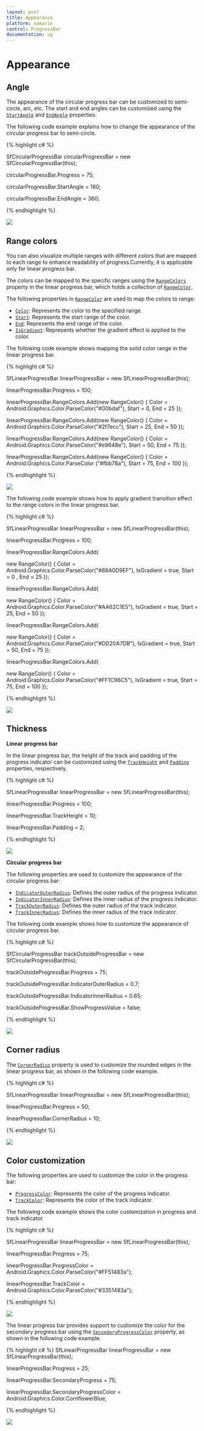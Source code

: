 ```yaml
---
layout: post
title: Appearance
platform: xamarin
control: ProgressBar
documentation: ug
---
```

# Appearance

## Angle

The appearance of the circular progress bar can be customized to semi-circle, arc, etc. The start and end angles can be customized using the [`StartAngle`](https://help.syncfusion.com/cr/cref_files/xamarin-android/Syncfusion.SfProgressBar.Android~Syncfusion.Android.ProgressBar.SfCircularProgressBar~StartAngle.html) and [`EndAngle`](https://help.syncfusion.com/cr/cref_files/xamarin-android/Syncfusion.SfProgressBar.Android~Syncfusion.Android.ProgressBar.SfCircularProgressBar~EndAngle.html) properties. 

The following code example explains how to change the appearance of the circular progress bar to semi-circle.

{% highlight c# %}

SfCircularProgressBar circularProgressBar = new SfCircularProgressBar(this);

circularProgressBar.Progress = 75;

circularProgressBar.StartAngle = 180;

circularProgressBar.EndAngle = 360;

{% endhighlight %} 

![](overview_images/angle.png)


## Range colors

You can also visualize multiple ranges with different colors that are mapped to each range to enhance readability of progress.Currently, it is applicable only for linear progress bar.

The colors can be mapped to the specific ranges using the [`RangeColors`](https://help.syncfusion.com/cr/cref_files/xamarin-android/Syncfusion.SfProgressBar.Android~Syncfusion.Android.ProgressBar.SfLinearProgressBar~RangeColors.html) property in the linear progress bar, which holds a collection of [`RangeColor`](https://help.syncfusion.com/cr/cref_files/xamarin-android/Syncfusion.SfProgressBar.Android~Syncfusion.Android.ProgressBar.RangeColor.html). 

The following properties in [`RangeColor`](https://help.syncfusion.com/cr/cref_files/xamarin-android/Syncfusion.SfProgressBar.Android~Syncfusion.Android.ProgressBar.RangeColor.html) are used to map the colors to range:

* [`Color`](https://help.syncfusion.com/cr/cref_files/xamarin-android/Syncfusion.SfProgressBar.Android~Syncfusion.Android.ProgressBar.RangeColor~Color.html): Represents the color to the specified range.
* [`Start`](https://help.syncfusion.com/cr/cref_files/xamarin-android/Syncfusion.SfProgressBar.Android~Syncfusion.Android.ProgressBar.RangeColor~Start.html): Represents the start range of the color.
* [`End`](https://help.syncfusion.com/cr/cref_files/xamarin-android/Syncfusion.SfProgressBar.Android~Syncfusion.Android.ProgressBar.RangeColor~End.html): Represents the end range of the color.
* [`IsGradient`](https://help.syncfusion.com/cr/cref_files/xamarin-android/Syncfusion.SfProgressBar.Android~Syncfusion.Android.ProgressBar.RangeColor~IsGradient.html): Represents whether the gradient effect is applied to the color.

The following code example shows mapping the solid color range in the linear progress bar.

{% highlight c# %}

SfLinearProgressBar linearProgressBar = new SfLinearProgressBar(this);

linearProgressBar.Progress = 100;

linearProgressBar.RangeColors.Add(new RangeColor() { Color = Android.Graphics.Color.ParseColor("#00bdaf"), Start = 0, End = 25 });

linearProgressBar.RangeColors.Add(new RangeColor() { Color = Android.Graphics.Color.ParseColor("#2f7ecc"), Start = 25, End = 50 });

linearProgressBar.RangeColors.Add(new RangeColor() { Color = Android.Graphics.Color.ParseColor("#e9648e"), Start = 50, End = 75 });

linearProgressBar.RangeColors.Add(new RangeColor() { Color = Android.Graphics.Color.ParseColor ("#fbb78a"), Start = 75, End = 100 });

{% endhighlight %} 

![](overview_images/rangecolors.png)

The following code example shows how to apply gradient transition effect to the range colors in the linear progress bar.

{% highlight c# %}

SfLinearProgressBar linearProgressBar = new SfLinearProgressBar(this);

linearProgressBar.Progress = 100;

linearProgressBar.RangeColors.Add(

new RangeColor() { Color = Android.Graphics.Color.ParseColor("#88A0D9EF"), IsGradient = true, Start = 0 , End = 25 });

linearProgressBar.RangeColors.Add(

new RangeColor() { Color = Android.Graphics.Color.ParseColor("#AA62C1E5"), IsGradient = true, Start = 25, End = 50 });

linearProgressBar.RangeColors.Add(

new RangeColor() { Color = Android.Graphics.Color.ParseColor("#DD20A7DB"), IsGradient = true, Start = 50, End = 75 });

linearProgressBar.RangeColors.Add(

new RangeColor() { Color = Android.Graphics.Color.ParseColor("#FF1C96C5"), IsGradient = true, Start = 75, End = 100 });

{% endhighlight %} 

![](overview_images/gradient.png)

## Thickness

**Linear** **progress** **bar**

In the linear progress bar, the height of the track and padding of the progress indicator can be customized using the [`TrackHeight`]() and [`Padding`]() properties, respectively.

{% highlight c# %}

SfLinearProgressBar linearProgressBar = new SfLinearProgressBar(this);

linearProgressBar.Progress = 100;

linearProgressBar.TrackHeight = 10;

linearProgressBar.Padding = 2;

{% endhighlight %}

![](overview_images/thickness_linear.png)


**Circular** **progress** **bar**

The following properties are used to customize the appearance of the circular progress bar:

* [`IndicatorOuterRadius`](https://help.syncfusion.com/cr/cref_files/xamarin-android/Syncfusion.SfProgressBar.Android~Syncfusion.Android.ProgressBar.SfCircularProgressBar~IndicatorInnerRadius.html): Defines the outer radius of the progress indicator.
* [`IndicatorInnerRadius`](https://help.syncfusion.com/cr/cref_files/xamarin-android/Syncfusion.SfProgressBar.Android~Syncfusion.Android.ProgressBar.SfCircularProgressBar~IndicatorOuterRadius.html): Defines the inner radius of the progress indicator.
* [`TrackOuterRadius`](https://help.syncfusion.com/cr/cref_files/xamarin-android/Syncfusion.SfProgressBar.Android~Syncfusion.Android.ProgressBar.SfCircularProgressBar~TrackOuterRadius.html): Defines the outer radius of the track indicator.
* [`TrackInnerRadius`](https://help.syncfusion.com/cr/cref_files/xamarin-android/Syncfusion.SfProgressBar.Android~Syncfusion.Android.ProgressBar.SfCircularProgressBar~TrackOuterRadius.html): Defines the inner radius of the track indicator.

The following code example shows how to customize the appearance of circular progress bar.

{% highlight c# %}

SfCircularProgressBar trackOutsideProgressBar = new SfCircularProgressBar(this);

trackOutsideProgressBar.Progress = 75;

trackOutsideProgressBar.IndicatorOuterRadius = 0.7;

trackOutsideProgressBar.IndicatorInnerRadius = 0.65;

trackOutsideProgressBar.ShowProgressValue = false;

{% endhighlight %} 

![](overview_images/appearance.png)


## Corner radius

The [`CornerRadius`](https://help.syncfusion.com/cr/cref_files/xamarin-android/Syncfusion.SfProgressBar.Android~Syncfusion.Android.ProgressBar.SfLinearProgressBar~CornerRadius.html) property is used to customize the rounded edges in the linear progress bar, as shown in the following code example.

{% highlight c# %}

SfLinearProgressBar linearProgressBar = new SfLinearProgressBar(this);

linearProgressBar.Progress = 50;

linearProgressBar.CornerRadius = 10;

{% endhighlight %} 

![](overview_images/cornerradius.png)


## Color customization

The following properties are used to customize the color in the progress bar:

* [`ProgressColor`](https://help.syncfusion.com/cr/cref_files/xamarin-android/Syncfusion.SfProgressBar.Android~Syncfusion.Android.ProgressBar.SfLinearProgressBar~CornerRadius.html): Represents the color of the progress indicator.
* [`TrackColor`](https://help.syncfusion.com/cr/cref_files/xamarin-android/Syncfusion.SfProgressBar.Android~Syncfusion.Android.ProgressBar.ProgressBarBase~TrackColor.html): Represents the color of the track indicator.

The following code example shows the color customization in progress and track indicator.

{% highlight c# %}

SfLinearProgressBar linearProgressBar = new SfLinearProgressBar(this);

linearProgressBar.Progress = 75;

linearProgressBar.ProgressColor = Android.Graphics.Color.ParseColor("#FF51483a");

linearProgressBar.TrackColor = Android.Graphics.Color.ParseColor("#3351483a");

{% endhighlight %} 

![](overview_images/color1.png)


The linear progress bar provides support to customize the color for the secondary progress bar using the [`SecondaryProgressColor`](https://help.syncfusion.com/cr/cref_files/xamarin-android/Syncfusion.SfProgressBar.Android~Syncfusion.Android.ProgressBar.SfLinearProgressBar~SecondaryProgressColor.html) property, as shown in the following code example.

{% highlight c# %}
SfLinearProgressBar linearProgressBar = new SfLinearProgressBar(this);

linearProgressBar.Progress = 25;

linearProgressBar.SecondaryProgress = 75;

linearProgressBar.SecondaryProgressColor = Android.Graphics.Color.CornflowerBlue;

{% endhighlight %} 

![](overview_images/color2.png)



